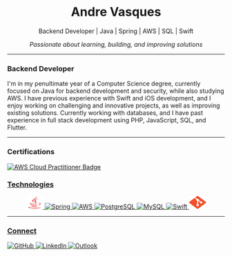 <div align="center">
  <h1>Andre Vasques</h1>
  <p>Backend Developer | Java | Spring | AWS | SQL | Swift</p>
  <p><i>Passionate about learning, building, and improving solutions</i></p>
</div>

---

### Backend Developer

I'm in my penultimate year of a Computer Science degree, currently focused on Java for backend development and security, while also studying AWS. I have previous experience with Swift and iOS development, and I enjoy working on challenging and innovative projects, as well as improving existing solutions.
Currently working with databases, and I have past experience in full stack development using PHP, JavaScript, SQL, and Flutter.

---

### Certifications

<a href="https://www.credly.com/badges/22336acd-57f2-4d1e-a3a7-af96f007ce8d/linked_in?t=sqdowx">
    <img alt="AWS Cloud Practitioner Badge" width="160px" src="https://images.credly.com/images/00634f82-b07f-4bbd-a6bb-53de397fc3a6/image.png"/>

### Technologies

<div align="center">
  <img alt="Java" height="30" width="40" src="https://raw.githubusercontent.com/devicons/devicon/master/icons/java/java-plain.svg">
  <img alt="Spring" height="30" width="40" src="https://cdn.jsdelivr.net/gh/devicons/devicon/icons/spring/spring-original.svg">
  <img alt="AWS" height="30" width="40" src="https://cdn.jsdelivr.net/gh/devicons/devicon/icons/amazonwebservices/amazonwebservices-original-wordmark.svg">
  <img alt="PostgreSQL" height="30" width="40" src="https://cdn.jsdelivr.net/gh/devicons/devicon/icons/postgresql/postgresql-original.svg">
  <img alt="MySQL" height="30" width="40" src="https://cdn.jsdelivr.net/gh/devicons/devicon/icons/mysql/mysql-original.svg">
  <img alt="Swift" height="30" width="40" src="https://cdn.jsdelivr.net/gh/devicons/devicon/icons/swift/swift-original.svg">
  <img alt="Git" height="30" width="40" src="https://raw.githubusercontent.com/devicons/devicon/master/icons/git/git-original.svg">
</div>

---

### Connect

<div>
  <a href="https://github.com/vasquesandre" target="_blank">
    <img src="https://img.shields.io/badge/GitHub-%2312100E.svg?style=for-the-badge&logo=github&logoColor=white" alt="GitHub"/>
  </a>
  <a href="https://www.linkedin.com/in/andre-vasques/" target="_blank">
    <img src="https://img.shields.io/badge/LinkedIn-%230077B5.svg?style=for-the-badge&logo=linkedin&logoColor=white" alt="LinkedIn"/>
  </a>
  <a href="mailto:andrevasques@outlook.com.br">
    <img src="https://img.shields.io/badge/Outlook-0072C6?style=for-the-badge&logo=microsoft-outlook&logoColor=white" alt="Outlook"/>
  </a>
</div>
